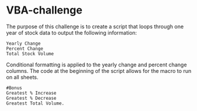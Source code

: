 # VBA-challenge
The purpose of this challenge is to create a script that loops through one year of stock data to output the following information:
```Ticker
Yearly Change 
Percent Change 
Total Stock Volume
```
Conditional formatting is applied to the yearly change and percent change columns. The code at the beginning of the script allows for the macro to run on all sheets. 
```
#Bonus
Greatest % Increase
Greatest % Decrease
Greatest Total Volume.
```
